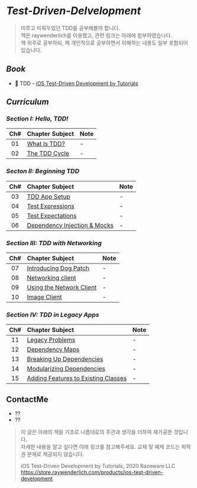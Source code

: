 # _Test-Driven-Delvelopment_


> 미루고 미뤄두었던 TDD를 공부해볼까 합니다.  
> 책은 raywenderlich를 이용했고, 관련 링크는 아래에 첨부하였습니다.  
> 책 위주로 공부하되, 제 개인적으로 공부하면서 이해하는 내용도 일부 포함되어 있습니다. 

## _Book_
* 📕 TDD - [iOS Test-Driven Development by Tutorials](https://store.raywenderlich.com/products/ios-test-driven-development)

## _Curriculum_

### _Section I: Hello, TDD!_ 
 | Ch# | Chapter Subject | Note |
 |:---:| :--- | :--- |
 |01|[What Is TDD?]() | - |
 |02|[The TDD Cycle]() | - |

### _Secton II: Beginning TDD_ 
 | Ch# | Chapter Subject | Note |
 |:---:| :--- | :--- |
 |03|[TDD App Setup]() | - |
 |04|[Test Expressions]() | - |
 |05|[Test Expectations]() | - |
 |06|[Dependency Injection & Mocks]() | - |
 
 ### _Section III: TDD with Networking_ 
 | Ch# | Chapter Subject | Note |
 |:---:| :--- | :--- |
 |07|[Introducing Dog Patch](https://github.com/bcmbf14/Test-Driven-Delvelopment/blob/master/Chapter%207:%20Introducing%20Dog%20Patch/Chapter%207:%20Introducing%20Dog%20Patch.md) | - |
 |08|[Networking client]() | - |
 |09|[Using the Network Client]() | - |
 |10|[Image Client]() | - |
 
 ### _Section IV: TDD in Legacy Apps_ 
 | Ch# | Chapter Subject | Note |
 |:---:| :--- | :--- |
 |11|[Legacy Problems]() | - |
 |12|[Dependency Maps]() | - |
 |13|[Breaking Up Dependencies]() | - |
 |14|[Modularizing Dependencies]() | - |
 |15|[Adding Features to Existing Classes]() | - |

## ContactMe
* ??
* ??


> 이 글은 아래의 책을 기초로 나름대로의 주관과 생각을 더하여 재가공한 것입니다.   
> 자세한 내용을 알고 싶다면 아래 링크를 참고해주세요. 교재 및 예제 코드는 저작권 문제로 제공되지 않습니다.  
>        
> iOS Test-Driven Development by Tutorials, 2020 Razeware LLC  
> https://store.raywenderlich.com/products/ios-test-driven-development




